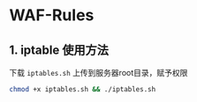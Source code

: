 # WAF-Rules

## 1. iptable 使用方法

下载 `iptables.sh` 上传到服务器root目录，赋予权限  
```bash
chmod +x iptables.sh && ./iptables.sh
```
